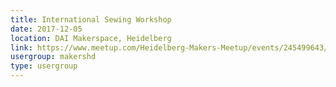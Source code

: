 ```yaml
---
title: International Sewing Workshop
date: 2017-12-05
location: DAI Makerspace, Heidelberg
link: https://www.meetup.com/Heidelberg-Makers-Meetup/events/245499643/
usergroup: makershd
type: usergroup
---
```

